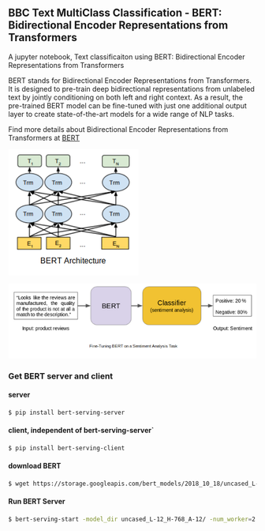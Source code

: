 ## BBC Text MultiClass Classification - BERT: Bidirectional Encoder Representations from Transformers

A jupyter notebook, Text classificaiton using BERT: Bidirectional Encoder Representations from Transformers

BERT stands for Bidirectional Encoder Representations from Transformers. It is designed to pre-train deep bidirectional representations from unlabeled text by jointly conditioning on both left and right context. As a result, the pre-trained BERT model can be fine-tuned with just one additional output layer to create state-of-the-art models for a wide range of NLP tasks.

Find more details about Bidirectional Encoder Representations from Transformers at [BERT](https://tfhub.dev/google/bert_uncased_L-12_H-768_A-12/1)


[![BERT](Screenshot-from-2019-06-18-08-46-42.png)](https://tfhub.dev/google/bert_uncased_L-12_H-768_A-12/1)

[![BERT](Screenshot-from-2019-06-18-08-45-09.png)](https://tfhub.dev/google/bert_uncased_L-12_H-768_A-12/1)

### Get BERT server and client

#### server

```bash
$ pip install bert-serving-server  
```
#### client, independent of bert-serving-server`

```bash
$ pip install bert-serving-client 
```

#### download BERT
```bash
$ wget https://storage.googleapis.com/bert_models/2018_10_18/uncased_L-12_H-768_A-12.zip && unzip uncased_L-12_H-768_A-12.zip
```

#### Run BERT Server
```bash
$ bert-serving-start -model_dir uncased_L-12_H-768_A-12/ -num_worker=2 -max_seq_len 50
```
